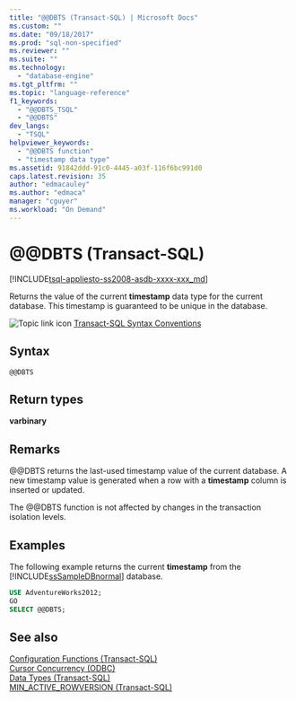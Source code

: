 ```yaml
---
title: "@@DBTS (Transact-SQL) | Microsoft Docs"
ms.custom: ""
ms.date: "09/18/2017"
ms.prod: "sql-non-specified"
ms.reviewer: ""
ms.suite: ""
ms.technology: 
  - "database-engine"
ms.tgt_pltfrm: ""
ms.topic: "language-reference"
f1_keywords: 
  - "@@DBTS_TSQL"
  - "@@DBTS"
dev_langs: 
  - "TSQL"
helpviewer_keywords: 
  - "@@DBTS function"
  - "timestamp data type"
ms.assetid: 91842ddd-91c0-4445-a03f-116f6bc991d0
caps.latest.revision: 35
author: "edmacauley"
ms.author: "edmaca"
manager: "cguyer"
ms.workload: "On Demand"
---
```

# &#x40;&#x40;DBTS (Transact-SQL)
[!INCLUDE[tsql-appliesto-ss2008-asdb-xxxx-xxx_md](../../includes/tsql-appliesto-ss2008-asdb-xxxx-xxx-md.md)]

Returns the value of the current **timestamp** data type for the current database. This timestamp is guaranteed to be unique in the database.
  
![Topic link icon](../../database-engine/configure-windows/media/topic-link.gif "Topic link icon") [Transact-SQL Syntax Conventions](../../t-sql/language-elements/transact-sql-syntax-conventions-transact-sql.md)
  
## Syntax  
  
```
@@DBTS  
```  
  
## Return types
**varbinary**
  
## Remarks  
@@DBTS returns the last-used timestamp value of the current database. A new timestamp value is generated when a row with a **timestamp** column is inserted or updated.
  
The @@DBTS function is not affected by changes in the transaction isolation levels.
  
## Examples  
The following example returns the current **timestamp** from the [!INCLUDE[ssSampleDBnormal](../../includes/sssampledbnormal-md.md)] database.
  
```sql
USE AdventureWorks2012;  
GO  
SELECT @@DBTS;  
```  
  
## See also
[Configuration Functions &#40;Transact-SQL&#41;](../../t-sql/functions/configuration-functions-transact-sql.md)  
[Cursor Concurrency &#40;ODBC&#41;](../../relational-databases/native-client-odbc-cursors/properties/cursor-concurrency-odbc.md)  
[Data Types &#40;Transact-SQL&#41;](../../t-sql/data-types/data-types-transact-sql.md)  
[MIN_ACTIVE_ROWVERSION &#40;Transact-SQL&#41;](../../t-sql/functions/min-active-rowversion-transact-sql.md)
  
  
